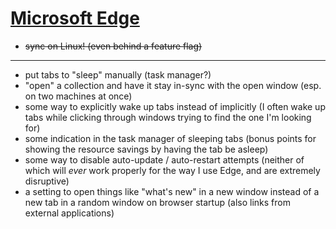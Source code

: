 # [Microsoft Edge](https://www.microsoft.com/en-us/edge)

- ~~sync on Linux! (even behind a feature flag)~~

---

- put tabs to "sleep" manually (task manager?)
- "open" a collection and have it stay in-sync with the open window (esp. on two machines at once)
- some way to explicitly wake up tabs instead of implicitly (I often wake up tabs while clicking through windows trying to find the one I'm looking for)
- some indication in the task manager of sleeping tabs (bonus points for showing the resource savings by having the tab be asleep)
- some way to disable auto-update / auto-restart attempts (neither of which will *ever* work properly for the way I use Edge, and are extremely disruptive)
- a setting to open things like "what's new" in a new window instead of a new tab in a random window on browser startup (also links from external applications)
